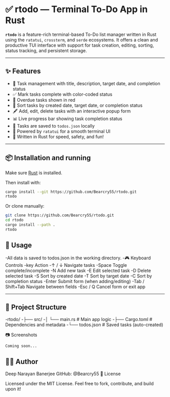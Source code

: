 # ✅ rtodo — Terminal To-Do App in Rust

**`rtodo`** is a feature-rich terminal-based To-Do list manager written in Rust using the `ratatui`, `crossterm`, and `serde` ecosystems. It offers a clean and productive TUI interface with support for task creation, editing, sorting, status tracking, and persistent storage.

---

## ✨ Features

- 🧾 Task management with title, description, target date, and completion status  
- ✅ Mark tasks complete with color-coded status  
- 🔴 Overdue tasks shown in red  
- 📅 Sort tasks by created date, target date, or completion status  
- 🖋 Add, edit, delete tasks with an interactive popup form  
- 📊 Live progress bar showing task completion status  
- 💾 Tasks are saved to `todos.json` locally  
- 🎨 Powered by `ratatui` for a smooth terminal UI  
- 🦀 Written in Rust for speed, safety, and fun!

---

## 📦 Installation and running

Make sure [Rust](https://www.rust-lang.org/tools/install) is installed.

Then install with:

```bash
cargo install --git https://github.com/Bearcry55/rtodo.git
rtodo
```
Or clone manually:
```bash
git clone https://github.com/Bearcry55/rtodo.git
cd rtodo
cargo install --path .
rtodo
```
## 🧠 Usage



-All data is saved to todos.json in the working directory.
-🎮 Keyboard Controls
-key	Action
-↑ / ↓	Navigate tasks
-Space	Toggle complete/incomplete
-N	Add new task
-E	Edit selected task
-D	Delete selected task
-S	Sort by created date
-T	Sort by target date
-C	Sort by completion status
-Enter	Submit form (when adding/editing)
-Tab / Shift+Tab	Navigate between fields
-Esc / Q	Cancel form or exit app

---
## 📁 Project Structure

-rtodo/
-├── src/
-│   └── main.rs        # Main app logic
-├── Cargo.toml         # Dependencies and metadata
-└── todos.json         # Saved tasks (auto-created)

📷 Screenshots

    Coming soon...

## 🧑‍💻 Author

Deep Narayan Banerjee
GitHub: @Bearcry55
📄 License

Licensed under the MIT License.
Feel free to fork, contribute, and build upon it!

